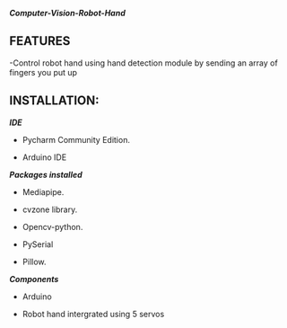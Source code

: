 ***Computer-Vision-Robot-Hand***

## FEATURES

-Control robot hand using hand detection module by sending an array of fingers you put up

## INSTALLATION:

***IDE***

- Pycharm Community Edition.
  
- Arduino IDE

***Packages installed***

- Mediapipe.

- cvzone library.

- Opencv-python.

- PySerial

- Pillow.

***Components***

- Arduino

- Robot hand intergrated using 5 servos



